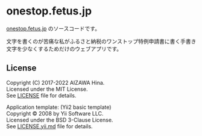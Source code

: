 onestop.fetus.jp
================

[onestop.fetus.jp](https://onestop.fetus.jp/) のソースコードです。

文字を書くのが苦痛な私がふるさと納税のワンストップ特例申請書に書く手書き文字を少なくするためだけのウェブアプリです。

License
-------

Copyright (C) 2017-2022 AIZAWA Hina.<br>
Licensed under the MIT License.<br>
See [LICENSE](LICENSE) file for details.


Application template: (Yii2 basic template)<br>
Copyright © 2008 by Yii Software LLC.<br>
Licensed under the BSD 3-Clause License.<br>
See [LICENSE.yii.md](LICENSE.yii.md) file for details.
